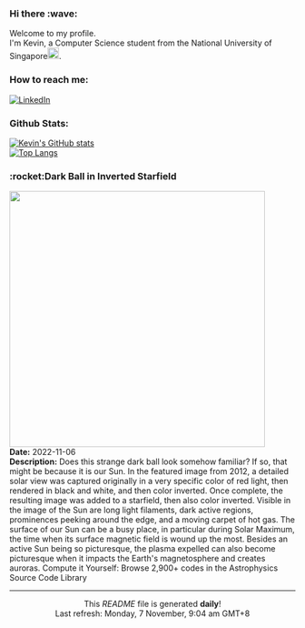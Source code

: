 <h3>Hi there :wave:</h3>

Welcome to my profile.   
I'm Kevin, a Computer Science student from the National University of Singapore<img src="https://img.icons8.com/color/96/000000/singapore-circular.png" width="20px"/>.</p>

<h3>How to reach me: </h3>
<a href="https://www.linkedin.com/in/kevin-foong/"><img alt="LinkedIn" src="https://img.shields.io/badge/linkedin-%230077B5.svg?&style=for-the-badge&logo=linkedin&logoColor=white" /></a> 

<h3>Github Stats: </h3> 

[![Kevin's GitHub stats](https://github-readme-stats.vercel.app/api?username=kevin9foong&theme=tokyonight)](https://github.com/anuraghazra/github-readme-stats) <br/>
[![Top Langs](https://github-readme-stats.vercel.app/api/top-langs/?username=kevin9foong&layout=compact&theme=tokyonight)](https://github.com/anuraghazra/github-readme-stats)

<h3>:rocket:Dark Ball in Inverted Starfield</h3> 
<img width="450" src="https:&#x2F;&#x2F;apod.nasa.gov&#x2F;apod&#x2F;image&#x2F;2211&#x2F;darksun_lafferty_1600.jpg" /><br/>
<b>Date:</b> 2022-11-06<br/>
<b>Description:</b> Does this strange dark ball look somehow familiar? If so, that might be because it is our Sun. In the featured image from 2012, a detailed solar view was captured originally in a very specific color of red light, then rendered in black and white, and then color inverted. Once complete, the resulting image was added to a starfield, then also color inverted. Visible in the image of the Sun are long light filaments, dark active regions, prominences peeking around the edge, and a moving carpet of hot gas. The surface of our Sun can be a busy place, in particular during Solar Maximum, the time when its surface magnetic field is wound up the most. Besides an active Sun being so picturesque, the plasma expelled can also become picturesque when it impacts the Earth&#39;s magnetosphere and creates auroras.    Compute it Yourself: Browse 2,900+ codes in the Astrophysics Source Code Library<br/>

------------
<p align="center">This <i>README</i> file is generated <b>daily</b>!</br>
Last refresh: Monday, 7 November, 9:04 am GMT+8<br />
